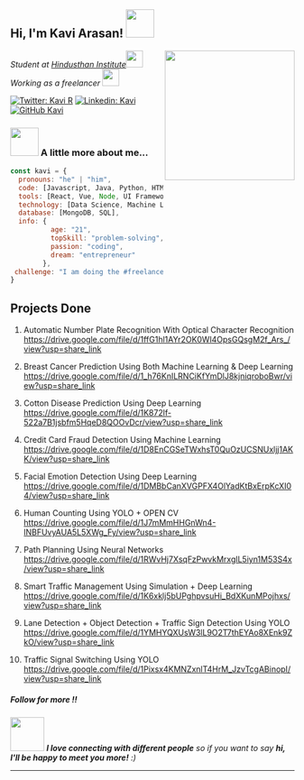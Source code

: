 <h2> Hi, I'm Kavi Arasan! <img src="https://media.giphy.com/media/mGcNjsfWAjY5AEZNw6/giphy.gif" width="50"></h2>
<img align='right' src="https://miro.medium.com/max/800/1*mr7WXw8tgpMhqugKP2WhrA.gif" width="230">
<p><em>Student at <a href="http://www.hit.edu.in/">Hindusthan Institute</a><img src="https://media.giphy.com/media/fYSnHlufseco8Fh93Z/giphy.gif" width="30"></br>Working as a freelancer <img src="https://media.giphy.com/media/WUlplcMpOCEmTGBtBW/giphy.gif" width="30"> 
</em></p>

[![Twitter: Kavi R](https://img.shields.io/twitter/follow/rkavi2679?style=social)](https://twitter.com/rkavi267)
[![Linkedin: Kavi](https://img.shields.io/badge/kavi-blue?style=flat-square&logo=Linkedin&logoColor=white&link=https://www.linkedin.com/in/kaviarasan-r/)](https://www.linkedin.com/in/kaviarasan-r/)
[![GitHub Kavi](https://img.shields.io/github/followers/Kaviarasan-R?style=social)](https://github.com/Kaviarasan-R)


### <img src="https://media.giphy.com/media/VgCDAzcKvsR6OM0uWg/giphy.gif" width="50"> A little more about me...  

```javascript
const kavi = {
  pronouns: "he" | "him",
  code: [Javascript, Java, Python, HTML, CSS],
  tools: [React, Vue, Node, UI Frameworks, Android Studio],
  technology: [Data Science, Machine Learning, Deep Learning, Computer Vision],
  database: [MongoDB, SQL],
  info: {
          age: "21",
          topSkill: "problem-solving",
          passion: "coding",
          dream: "entrepreneur"
        },
 challenge: "I am doing the #freelance challenge focused on freelance projects for both corporates and individual"
}
```

<h2>Projects Done</h2>

1. Automatic Number Plate Recognition With Optical Character Recognition
   https://drive.google.com/file/d/1ffG1hl1AYr2OK0Wl4OpsGQsgM2f_Ars_/view?usp=share_link
   
2. Breast Cancer Prediction Using Both Machine Learning & Deep Learning
   https://drive.google.com/file/d/1_h76KnILRNCiKfYmDlJ8kjniqroboBwr/view?usp=share_link

3. Cotton Disease Prediction Using Deep Learning
   https://drive.google.com/file/d/1K872lf-522a7B1jsbfm5HqeD8QOOvDcr/view?usp=share_link
   
4. Credit Card Fraud Detection Using Machine Learning
   https://drive.google.com/file/d/1D8EnCGSeTWxhsT0QuOzUCSNUxljj1AKK/view?usp=share_link
   
5. Facial Emotion Detection Using Deep Learning
   https://drive.google.com/file/d/1DMBbCanXVGPFX4OlYadKtBxErpKcXI04/view?usp=share_link
   
6. Human Counting Using YOLO + OPEN CV
   https://drive.google.com/file/d/1J7mMmHHGnWn4-lNBFUvyAUA5L5XWg_Fy/view?usp=share_link
   
7. Path Planning Using Neural Networks
   https://drive.google.com/file/d/1RWvHj7XsqFzPwvkMrxglL5iyn1M53S4x/view?usp=share_link
   
8. Smart Traffic Management Using Simulation + Deep Learning
   https://drive.google.com/file/d/1K6xklj5bUPghpvsuHi_BdXKunMPojhxs/view?usp=share_link
   
9. Lane Detection + Object Detection + Traffic Sign Detection Using YOLO
   https://drive.google.com/file/d/1YMHYQXUsW3lL9O2T7thEYAo8XEnk9ZkO/view?usp=share_link
   
10. Traffic Signal Switching Using YOLO
    https://drive.google.com/file/d/1Pixsx4KMNZxnlT4HrM_JzvTcgABinopI/view?usp=share_link

<h5>Follow for more !! </h5>

<img src="https://media.giphy.com/media/LnQjpWaON8nhr21vNW/giphy.gif" width="60"> <em><b>I love connecting with different people</b> so if you want to say <b>hi, I'll be happy to meet you more!</b> :)</em>

---

